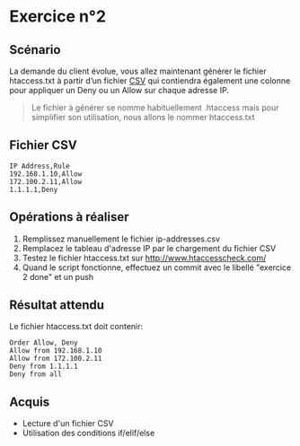 # Exercice n°2

## Scénario

La demande du client évolue, vous allez maintenant générer le fichier htaccess.txt à partir d’un fichier [CSV](https://docs.python.org/fr/3.7/library/csv.html#csv.reader) qui contiendra également une colonne pour appliquer un Deny ou un Allow sur chaque adresse IP.

> Le fichier à générer se nomme habituellement .htaccess mais pour simplifier son utilisation, nous allons le nommer htaccess.txt

## Fichier CSV

```
IP Address,Rule
192.168.1.10,Allow
172.100.2.11,Allow
1.1.1.1,Deny
```

## Opérations à réaliser

1. Remplissez manuellement le fichier ip-addresses.csv
2. Remplacez le tableau d'adresse IP par le chargement du fichier CSV
3. Testez le fichier htaccess.txt sur http://www.htaccesscheck.com/
4. Quand le script fonctionne, effectuez un commit avec le libellé "exercice 2 done" et un push

## Résultat attendu

Le fichier htaccess.txt doit contenir:

```
Order Allow, Deny
Allow from 192.168.1.10
Allow from 172.100.2.11
Deny from 1.1.1.1
Deny from all
```

## Acquis

* Lecture d'un fichier CSV
* Utilisation des conditions if/elif/else